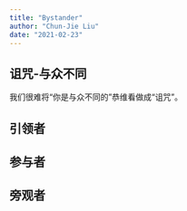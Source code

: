 ```yaml
---
title: "Bystander"
author: "Chun-Jie Liu"
date: "2021-02-23"
---
```




## 诅咒-与众不同

我们很难将“你是与众不同的”恭维看做成“诅咒”。

## 引领者

## 参与者

## 旁观者

